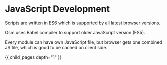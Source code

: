 # JavaScript Development #


Scripts are written in ES6 which is supported by all 
latest browser versions.

Osm uses Babel compiler to support older JavaScript version (ES5).

Every module can have own JavaScript file, but browser gets one combined JS file, which is good to be cached on client side.

<TODO how to write JS with Osm>


{{ child_pages depth="1" }}